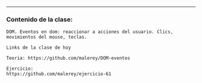 ---
### Contenido de la clase:

```
DOM. Eventos en dom: reaccionar a acciones del usuario. Clics, movimientos del mouse, teclas.

Links de la clase de hoy

Teoria: https://github.com/malerey/DOM-eventos

Ejercicio: 
https://github.com/malerey/ejercicio-61

```
